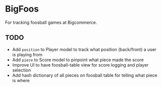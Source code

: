 # BigFoos

For tracking foosball games at Bigcommerce.



## TODO

* Add `position` to Player model to track what position (back/front) a user is playing from
* Add `piece` to Score model to pinpoint what piece made the score
* Improve UI to have foosball-table view for score logging and player selection
* Add hash dictionary of all pieces on foosball table for telling what piece is where
